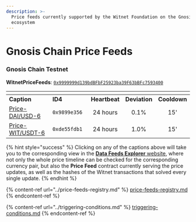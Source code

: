 ```yaml
---
description: >-
  Price feeds currently supported by the Witnet Foundation on the Gnosis Chain
  ecosystem
---
```


# Gnosis Chain Price Feeds

### Gnosis Chain Testnet

**WitnetPriceFeeds**: [`0x9999999d139bdBFbF25923ba39F63bBFc7593400`](https://blockscout.com/gnosis/chiado/address/0x9999999d139bdBFbF25923ba39F63bBFc7593400)

<table data-header-hidden><thead><tr><th width="205"></th><th width="139"></th><th align="center"></th><th align="center"></th><th align="center"></th></tr></thead><tbody><tr><td><strong>Caption</strong></td><td><strong>ID4</strong></td><td align="center"><strong>Heartbeat</strong></td><td align="center"><strong>Deviation</strong></td><td align="center"><strong>Cooldown</strong></td></tr><tr><td><a href="https://feeds.witnet.io/es/gnosis/gnosis-testnet_dai-usd_6">Price-DAI/USD-6</a></td><td><code>0x9899e356</code></td><td align="center">24 hours</td><td align="center">0.1%</td><td align="center">15'</td></tr><tr><td><a href="https://feeds.witnet.io/es/gnosis/gnosis-testnet_wit-usdt_6">Price-WIT/USDT-6</a></td><td><code>0xde55fdb1</code></td><td align="center">24 hours</td><td align="center">1.0%</td><td align="center">15'</td></tr></tbody></table>

{% hint style="success" %}
Clicking on any of the captions above will take you to the corresponding view in the [**Data Feeds Explorer** website](https://feeds.witnet.io), where not only the whole price timeline can be checked for the corresponding currency pair, but also the **Price Feed** contract currently serving the price updates, as well as the hashes of the Witnet transactions that solved every single update.
{% endhint %}

{% content-ref url="../price-feeds-registry.md" %}
[price-feeds-registry.md](../price-feeds-registry.md)
{% endcontent-ref %}

{% content-ref url="../triggering-conditions.md" %}
[triggering-conditions.md](../triggering-conditions.md)
{% endcontent-ref %}


